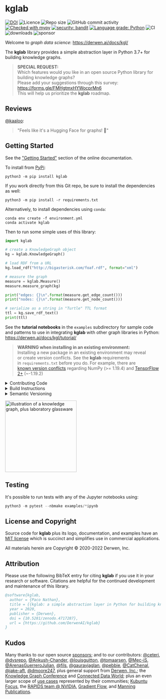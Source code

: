 # kglab

[![DOI](https://zenodo.org/badge/DOI/10.5281/zenodo.4717287.svg)](https://doi.org/10.5281/zenodo.4717287)
![Licence](https://img.shields.io/github/license/DerwenAI/kglab)
![Repo size](https://img.shields.io/github/repo-size/DerwenAI/kglab)
![GitHub commit activity](https://img.shields.io/github/commit-activity/w/DerwenAI/kglab?style=plastic)
[![Checked with mypy](http://www.mypy-lang.org/static/mypy_badge.svg)](http://mypy-lang.org/)
[![security: bandit](https://img.shields.io/badge/security-bandit-yellow.svg)](https://github.com/PyCQA/bandit)
[![Language grade: Python](https://img.shields.io/lgtm/grade/python/g/DerwenAI/kglab.svg?logo=lgtm&logoWidth=18)](https://lgtm.com/projects/g/DerwenAI/kglab/context:python)
![CI](https://github.com/DerwenAI/kglab/workflows/CI/badge.svg)
![downloads](https://img.shields.io/pypi/dm/kglab)
![sponsor](https://img.shields.io/github/sponsors/ceteri)

Welcome to *graph data science*:
<https://derwen.ai/docs/kgl/>

The **kglab** library provides a simple abstraction layer in Python 3.7+
for building knowledge graphs.

> **SPECIAL REQUEST:**  
> Which features would you like in an open source Python library for building knowledge graphs?  
> Please add your suggestions through this survey:  
> https://forms.gle/FMHgtmxHYWocprMn6  
> This will help us prioritize the **kglab** roadmap.


## Reviews

[@kaaloo](https://github.com/kaaloo): 
> "Feels like it's a Hugging Face for graphs! 🤯"


## Getting Started

See the ["Getting Started"](https://derwen.ai/docs/kgl/start/)
section of the online documentation.

To install from [PyPi](https://pypi.python.org/pypi/kglab):
```
python3 -m pip install kglab
```

If you work directly from this Git repo, be sure to install the 
dependencies as well:
```
python3 -m pip install -r requirements.txt
```

Alternatively, to install dependencies using `conda`:
```
conda env create -f environment.yml
conda activate kglab
```

Then to run some simple uses of this library:
```python
import kglab

# create a KnowledgeGraph object
kg = kglab.KnowledgeGraph()

# load RDF from a URL
kg.load_rdf("http://bigasterisk.com/foaf.rdf", format="xml")

# measure the graph
measure = kglab.Measure()
measure.measure_graph(kg)

print("edges: {}\n".format(measure.get_edge_count()))
print("nodes: {}\n".format(measure.get_node_count()))

# serialize as a string in "Turtle" TTL format
ttl = kg.save_rdf_text()
print(ttl)
```

See the **tutorial notebooks** in the `examples` subdirectory for
sample code and patterns to use in integrating **kglab** with other
graph libraries in Python:
<https://derwen.ai/docs/kgl/tutorial/>


> **WARNING when installing in an existing environment:**  
> Installing a new package in an existing environment may reveal  
> or create version conflicts. See the **kglab** requirements  
> in `requirements.txt` before you do. For example, there are  
> [known version conflicts](https://github.com/DerwenAI/kglab/issues/160) regarding NumPy (>= 1.19.4) and [TensorFlow 2+](https://github.com/tensorflow/tensorflow/blob/master/tensorflow/tools/pip_package/setup.py) (~-1.19.2)


<details>
  <summary>Contributing Code</summary>

We welcome people getting involved as contributors to this open source
project!

For detailed instructions please see:
[CONTRIBUTING.md](https://github.com/DerwenAI/kglab/blob/main/CONTRIBUTING.md)
</details>

<details>
  <summary>Build Instructions</summary>

<strong>
Note: unless you are contributing code and updates,
in most use cases won't need to build this package locally.
</strong>

Instead, simply install from
[PyPi](https://pypi.python.org/pypi/kglab)
or use [Conda](https://docs.conda.io/).

To set up the build environment locally, see the 
["Build Instructions"](https://derwen.ai/docs/kgl/build/)
section of the online documentation.
</details>

<details>
  <summary>Semantic Versioning</summary>

Before <strong>kglab</strong> reaches release <code>v1.0.0</code> the 
types and classes may undergo substantial changes and the project is 
not guaranteed to have a consistent API.

Even so, we'll try to minimize breaking changes.
We'll also be sure to provide careful notes.

See:
[changelog.txt](https://github.com/DerwenAI/kglab/blob/main/changelog.txt)
</details>

<img
 alt="illustration of a knowledge graph, plus laboratory glassware"
 src="https://raw.githubusercontent.com/DerwenAI/kglab/main/docs/assets/logo.png"
 width="231"
 />

## Testing

It's possible to run tests with any of the Jupyter notebooks using:
```python
python3 -m pytest --nbmake examples/*ipynb
```

## License and Copyright

Source code for **kglab** plus its logo, documentation, and examples
have an [MIT license](https://spdx.org/licenses/MIT.html) which is
succinct and simplifies use in commercial applications.

All materials herein are Copyright &copy; 2020-2022 Derwen, Inc.


## Attribution

Please use the following BibTeX entry for citing **kglab** if you use
it in your research or software.
Citations are helpful for the continued development and maintenance of
this library.

```bibtex
@software{kglab,
  author = {Paco Nathan},
  title = {{kglab: a simple abstraction layer in Python for building knowledge graphs}},
  year = 2020,
  publisher = {Derwen},
  doi = {10.5281/zenodo.4717287},
  url = {https://github.com/DerwenAI/kglab}
}
```


## Kudos

Many thanks to our open source [sponsors](https://github.com/sponsors/ceteri);
and to our contributors:
[@ceteri](https://github.com/ceteri),
[@dvsrepo](https://github.com/dvsrepo),
[@Ankush-Chander](https://github.com/Ankush-Chander),
[@louisguitton](https://github.com/louisguitton),
[@tomaarsen](https://github.com/tomaarsen),
[@Mec-iS](https://github.com/Mec-iS),
[@ArenasGuerreroJulian](https://github.com/ArenasGuerreroJulian),
[@fils](https://github.com/fils),
[@gauravjaglan](https://github.com/gauravjaglan),
[@pebbie](https://github.com/pebbie),
[@CatChenal](https://github.com/CatChenal),
[@jake-aft](https://github.com/jake-aft),
[@dmoore247](https://github.com/dmoore247),
plus general support from [Derwen, Inc.](https://derwen.ai/);
the [Knowledge Graph Conference](https://www.knowledgegraph.tech/)
and [Connected Data World](https://connected-data.world/);
plus an even larger scope of [use cases](https://derwen.ai/docs/kgl/use_case/)
represented by their communities;
[Kubuntu Focus](https://kfocus.org/),
the [RAPIDS team @ NVIDIA](https://rapids.ai/),
[Gradient Flow](https://gradientflow.com/),
and
[Manning Publications](https://www.manning.com/).
